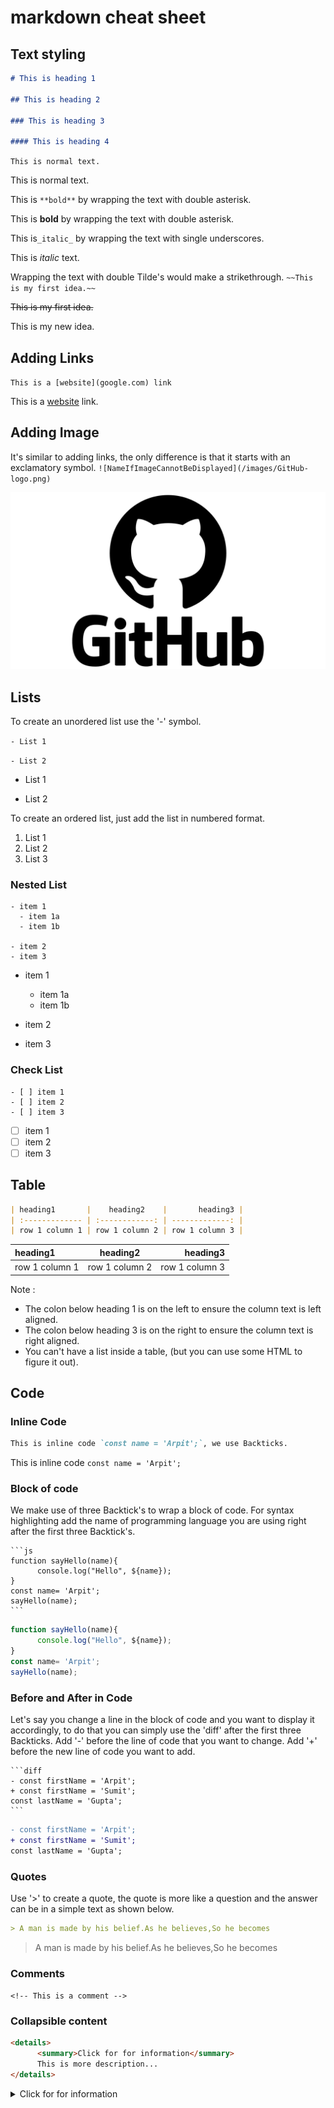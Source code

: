 # markdown cheat sheet

## Text styling

```markdown
# This is heading 1

## This is heading 2

### This is heading 3

#### This is heading 4
```

`This is normal text.`

This is normal text.

This is  `**bold**`  by wrapping the text with double asterisk.

This is **bold** by wrapping the text with double asterisk.

This is`_italic_` by wrapping the text with single underscores.

This is _italic_ text.

Wrapping the text with double Tilde's would make a strikethrough.
`~~This is my first idea.~~`

~~This is my first idea.~~

This is my new idea.

## Adding Links

`This is a [website](google.com) link`

This is a [website](google.com) link.

## Adding Image

It's similar to adding links, the only difference is that it starts with an exclamatory symbol.
`![NameIfImageCannotBeDisplayed](/images/GitHub-logo.png)`

![Github logo](/images/GitHub-logo.png)

## Lists

To create an unordered list use the '-' symbol.

`- List 1`

`- List 2`

- List 1

- List 2

To create an ordered list, just add the list in numbered format.

1. List 1
2. List 2
3. List 3

### Nested List

```
- item 1 
  - item 1a
  - item 1b

- item 2
- item 3
```

- item 1
  - item 1a
  - item 1b

- item 2
- item 3

### Check List

```
- [ ] item 1
- [ ] item 2
- [ ] item 3
```

- [ ] item 1
- [ ] item 2
- [ ] item 3

## Table

```markdown
| heading1       |    heading2    |       heading3 |
| :------------- | :------------: | -------------: |
| row 1 column 1 | row 1 column 2 | row 1 column 3 |
```

| heading1       |    heading2    |       heading3 |
| :------------- | :------------: | -------------: |
| row 1 column 1 | row 1 column 2 | row 1 column 3 |

Note :

- The colon below heading 1 is on the left to ensure the column text is left aligned.
- The colon below heading 3 is on the right to ensure the column text is right aligned.
- You can't have a list inside a table, (but you can use some HTML to figure it out).

## Code

### Inline Code

```markdown
This is inline code `const name = 'Arpit';`, we use Backticks.
```

This is inline code `const name = 'Arpit';`

### Block of code

We make use of three Backtick's to wrap a block of code.
For syntax highlighting add the name of programming language you are using right after the first three Backtick's.

````
```js
function sayHello(name){
      console.log("Hello", ${name});
}
const name= 'Arpit';
sayHello(name);
```
````

```js
function sayHello(name){
      console.log("Hello", ${name});
}
const name= 'Arpit';
sayHello(name);
```

### Before and After in Code

Let's say you change a line in the block of code and you want to display it accordingly, to do that you can simply use the 'diff' after the first three Backticks.
Add '-' before the line of code that you want to change.
Add '+' before the new line of code you want to add.

````
```diff
- const firstName = 'Arpit';
+ const firstName = 'Sumit';
const lastName = 'Gupta';
```
````

```diff
- const firstName = 'Arpit';
+ const firstName = 'Sumit';
const lastName = 'Gupta';

```

### Quotes

Use '>' to create a quote, the quote is more like a question and the answer can be in a simple text as shown below.

```markdown
> A man is made by his belief.As he believes,So he becomes
```

> A man is made by his belief.As he believes,So he becomes



### Comments
`<!-- This is a comment -->`
<!-- This is a comment -->

### Collapsible content

```markdown
<details>
      <summary>Click for for information</summary>
      This is more description...
</details>
```

<details>
      <summary>Click for for information</summary>
      This is more description...
</details>
